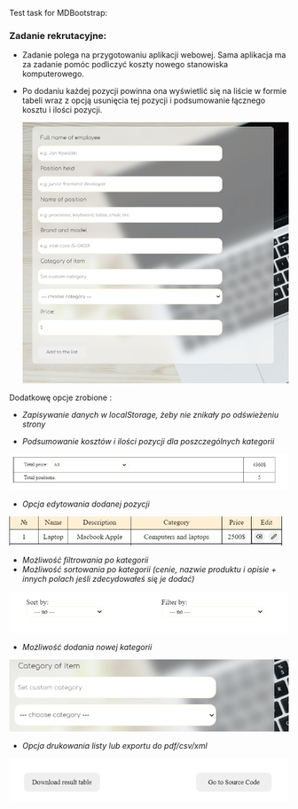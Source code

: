 Test task for MDBootstrap:

### Zadanie rekrutacyjne:
* Zadanie polega na przygotowaniu aplikacji webowej. Sama aplikacja ma za zadanie pomóc podliczyć koszty nowego stanowiska komputerowego. 
* Po dodaniu każdej pozycji powinna ona wyświetlić się na liście w formie tabeli wraz z opcją usunięcia tej pozycji i podsumowanie łącznego kosztu i ilości pozycji.

    ![img.png](src/assets/images/img.png)

Dodatkowę opcje zrobione :
* _Zapisywanie danych w localStorage, żeby nie znikały po odświeżeniu strony_

* _Podsumowanie kosztów i ilości pozycji dla poszczególnych kategorii_

![img_1.png](src/assets/images/img_1.png)
* _Opcja edytowania dodanej pozycji_

![img_3.png](src/assets/images/img_3.png)
* _Możliwość filtrowania po kategorii_
* _Możliwość sortowania po kategorii (cenie, nazwie produktu i opisie +  innych polach jeśli zdecydowałeś się je dodać)_

![img_4.png](src/assets/images/img_4.png)
* _Możliwość dodania nowej kategorii_

![img_5.png](src/assets/images/img_5.png)
* _Opcja drukowania listy lub exportu do pdf/csv/xml_

![img_6.png](src/assets/images/img_6.png)